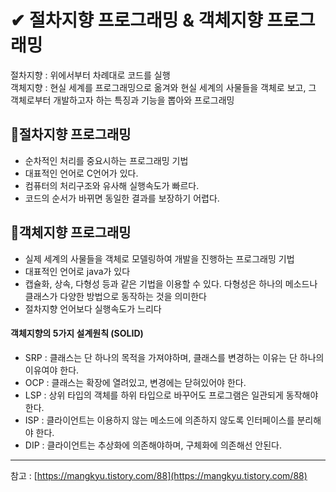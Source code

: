 # ✔ 절차지향 프로그래밍 & 객체지향 프로그래밍
절차지향 : 위에서부터 차례대로 코드를 실행<br>
객체지향 : 현실 세계를 프로그래밍으로 옮겨와 현실 세계의 사물들을 객체로 보고, 그 객체로부터 개발하고자 하는 특징과 기능을 뽑아와 프로그래밍

📌절차지향 프로그래밍
---
- 순차적인 처리를 중요시하는 프로그래밍 기법
- 대표적인 언어로 C언어가 있다.
- 컴퓨터의 처리구조와 유사해 실행속도가 빠르다.
- 코드의 순서가 바뀌면 동일한 결과를 보장하기 어렵다.

📌객체지향 프로그래밍
---
- 실제 세계의 사물들을 객체로 모델링하여 개발을 진행하는 프로그래밍 기법
- 대표적인 언어로 java가 있다
- 캡슐화, 상속, 다형성 등과 같은 기법을 이용할 수 있다. 다형성은 하나의 메소드나 클래스가 다양한 방법으로 동작하는 것을 의미한다
- 절차지향 언어보다 실행속도가 느리다

#### 객체지향의 5가지 설계원칙 (SOLID)
- SRP : 클래스는 단 하나의 목적을 가져야하며, 클래스를 변경하는 이유는 단 하나의 이유여야 한다.
- OCP : 클래스는 확장에 열려있고, 변경에는 닫혀있어야 한다.
- LSP : 상위 타입의 객체를 하위 타입으로 바꾸어도 프로그램은 일관되게 동작해야 한다.
- ISP : 클라이언트는 이용하지 않는 메소드에 의존하지 않도록 인터페이스를 분리해야 한다.
- DIP : 클라이언트는 추상화에 의존해야하며, 구체화에 의존해선 안된다.

***

참고 : [https://mangkyu.tistory.com/88](https://mangkyu.tistory.com/88)
